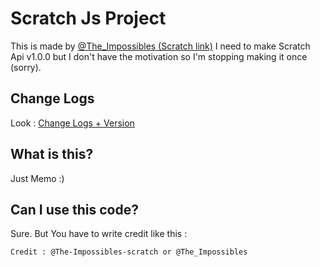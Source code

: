 # Scratch Js Project
This is made by [@The_Impossibles (Scratch link)](https://scratch.mit.edu/users/The_Impossibles)
I need to make Scratch Api v1.0.0 but I don't have the motivation so I'm stopping making it once (sorry).

## Change Logs
Look : [Change Logs + Version](https://github.com/The-Impossibles-scratch/memo_scratch/tree/main/version)

## What is this?
Just Memo :)

## Can I use this code?
Sure. But You have to write credit like this :
```code
Credit : @The-Impossibles-scratch or @The_Impossibles
```
